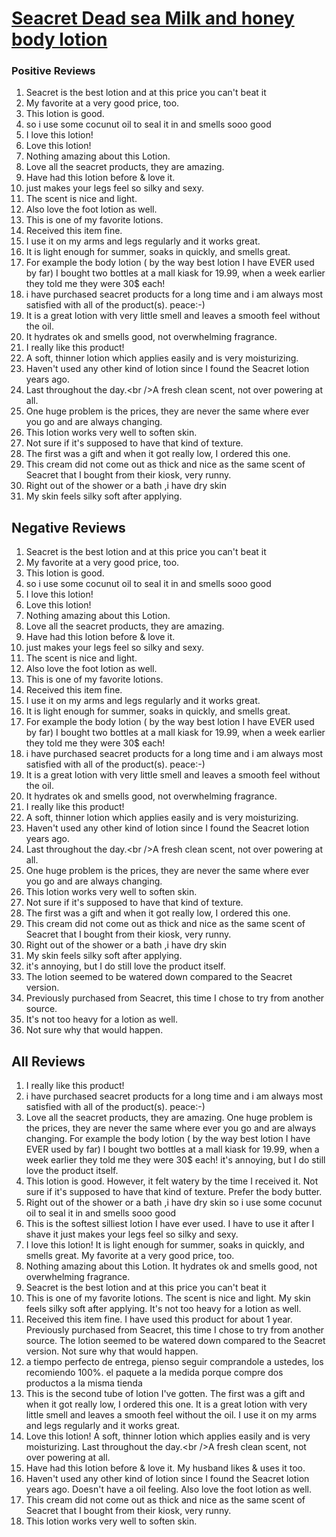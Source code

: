 # [Seacret Dead sea Milk and honey body lotion](https://products.checkmycream.com/products/Seacret-Dead-sea-Milk-and-honey-body-lotion.html)

### Positive Reviews

<ol>
      <li>Seacret is the best lotion and at this price you can&#x27;t beat it</li>
      <li>My favorite at a very good price, too.</li>
      <li>This lotion is good.  </li>
      <li>so i use some cocunut oil to seal it in and smells sooo good</li>
      <li>I love this lotion!</li>
      <li>Love this lotion!</li>
      <li>Nothing amazing about this Lotion.  </li>
      <li>Love all the seacret products, they are amazing.</li>
      <li>Have had this lotion before &amp; love it.</li>
      <li>just makes your legs feel so silky and sexy.</li>
      <li>The scent is nice and light.</li>
      <li>Also love the foot lotion as well.</li>
      <li>This is one of my favorite lotions.</li>
      <li>Received this item fine.  </li>
      <li>I use it on my arms and legs regularly and it works great.</li>
      <li>It is light enough for summer, soaks in quickly, and smells great.</li>
      <li>For example the body lotion ( by the way best lotion I have EVER used by far) I bought two bottles at a mall kiask for 19.99, when a week earlier they told me they were 30$ each!</li>
      <li>i have purchased seacret products for a long time and i am always most satisfied with all of the product(s).  peace:-)</li>
      <li>It is a great lotion with very little smell and leaves a smooth feel without the oil.  </li>
      <li>It hydrates ok and smells good, not overwhelming fragrance.</li>
      <li>I really like this product!</li>
      <li>A soft, thinner lotion which applies easily and is very moisturizing.</li>
      <li>Haven&#x27;t used any other kind of lotion since I found the Seacret lotion years ago.  </li>
      <li>Last throughout the day.&lt;br /&gt;A fresh clean scent, not over powering at all.</li>
      <li>One huge problem is the prices, they are never the same where ever you go and are always changing.</li>
      <li>This lotion works very well to soften skin.</li>
      <li>Not sure if it&#x27;s supposed to have that kind of texture.  </li>
      <li>The first was a gift and when it got really low, I ordered this one.  </li>
      <li>This cream did not come out as thick and nice as the same scent  of Seacret that I bought from their kiosk, very runny.</li>
      <li>Right out of the shower or a bath ,i have dry skin</li>
      <li>My skin feels silky soft after applying.</li>
</ol>


<h2>Negative Reviews</h2>
<ol>
<li> Seacret is the best lotion and at this price you can&#x27;t beat it</li>
<li> My favorite at a very good price, too.</li>
<li> This lotion is good.  </li>
<li> so i use some cocunut oil to seal it in and smells sooo good</li>
<li> I love this lotion!</li>
<li> Love this lotion!</li>
<li> Nothing amazing about this Lotion.  </li>
<li> Love all the seacret products, they are amazing.</li>
<li> Have had this lotion before &amp; love it.</li>
<li> just makes your legs feel so silky and sexy.</li>
<li> The scent is nice and light.</li>
<li> Also love the foot lotion as well.</li>
<li> This is one of my favorite lotions.</li>
<li> Received this item fine.  </li>
<li> I use it on my arms and legs regularly and it works great.</li>
<li> It is light enough for summer, soaks in quickly, and smells great.</li>
<li> For example the body lotion ( by the way best lotion I have EVER used by far) I bought two bottles at a mall kiask for 19.99, when a week earlier they told me they were 30$ each!</li>
<li> i have purchased seacret products for a long time and i am always most satisfied with all of the product(s).  peace:-)</li>
<li> It is a great lotion with very little smell and leaves a smooth feel without the oil.  </li>
<li> It hydrates ok and smells good, not overwhelming fragrance.</li>
<li> I really like this product!</li>
<li> A soft, thinner lotion which applies easily and is very moisturizing.</li>
<li> Haven&#x27;t used any other kind of lotion since I found the Seacret lotion years ago.  </li>
<li> Last throughout the day.&lt;br /&gt;A fresh clean scent, not over powering at all.</li>
<li> One huge problem is the prices, they are never the same where ever you go and are always changing.</li>
<li> This lotion works very well to soften skin.</li>
<li> Not sure if it&#x27;s supposed to have that kind of texture.  </li>
<li> The first was a gift and when it got really low, I ordered this one.  </li>
<li> This cream did not come out as thick and nice as the same scent  of Seacret that I bought from their kiosk, very runny.</li>
<li> Right out of the shower or a bath ,i have dry skin</li>
<li> My skin feels silky soft after applying.</li>
<li> it&#x27;s annoying, but I do still love the product itself.</li>
<li> The lotion seemed to be watered down compared to the Seacret version.  </li>
<li> Previously purchased from Seacret, this time I chose to try from another source.  </li>
<li> It&#x27;s not too heavy for a lotion as well.</li>
<li> Not sure why that would happen.</li>
</ol>

<h2>All Reviews</h2>

<ol>
    <li> I really like this product!</li>
    <li> i have purchased seacret products for a long time and i am always most satisfied with all of the product(s).  peace:-)</li>
    <li> Love all the seacret products, they are amazing. One huge problem is the prices, they are never the same where ever you go and are always changing. For example the body lotion ( by the way best lotion I have EVER used by far) I bought two bottles at a mall kiask for 19.99, when a week earlier they told me they were 30$ each! it&#x27;s annoying, but I do still love the product itself.</li>
    <li> This lotion is good.  However, it felt watery by the time I received it.  Not sure if it&#x27;s supposed to have that kind of texture.  Prefer the body butter.</li>
    <li> Right out of the shower or a bath ,i have dry skin so i use some cocunut oil to seal it in and smells sooo good</li>
    <li> This is the softest silliest lotion I have ever used. I have to use it after I shave it just makes your legs feel so silky and sexy.</li>
    <li> I love this lotion! It is light enough for summer, soaks in quickly, and smells great. My favorite at a very good price, too.</li>
    <li> Nothing amazing about this Lotion.  It hydrates ok and smells good, not overwhelming fragrance.</li>
    <li> Seacret is the best lotion and at this price you can&#x27;t beat it</li>
    <li> This is one of my favorite lotions. The scent is nice and light. My skin feels silky soft after applying. It&#x27;s not too heavy for a lotion as well.</li>
    <li> Received this item fine.  I have used this product for about 1 year.  Previously purchased from Seacret, this time I chose to try from another source.  The lotion seemed to be watered down compared to the Seacret version.  Not sure why that would happen.</li>
    <li> a tiempo perfecto de entrega, pienso seguir comprandole a ustedes, los recomiendo 100%. el paquete a la medida porque compre dos productos a la misma tienda</li>
    <li> This is the second tube of lotion I&#x27;ve gotten.  The first was a gift and when it got really low, I ordered this one.  It is a great lotion with very little smell and leaves a smooth feel without the oil.  I use it on my arms and legs regularly and it works great.</li>
    <li> Love this lotion! A soft, thinner lotion which applies easily and is very moisturizing. Last throughout the day.&lt;br /&gt;A fresh clean scent, not over powering at all.</li>
    <li> Have had this lotion before &amp; love it. My husband likes &amp; uses it too.</li>
    <li> Haven&#x27;t used any other kind of lotion since I found the Seacret lotion years ago.  Doesn&#x27;t have a oil feeling.  Also love the foot lotion as well.</li>
    <li> This cream did not come out as thick and nice as the same scent  of Seacret that I bought from their kiosk, very runny.</li>
    <li> This lotion works very well to soften skin.</li>
</ol>





